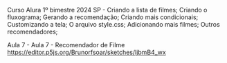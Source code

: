 Curso Alura 1º bimestre 2024 SP - 
Criando a lista de filmes;
Criando o fluxograma;
Gerando a recomendação;
Criando mais condicionais;
Customizando a tela;
O arquivo style.css;
Adicionando mais filmes;
Outros recomendadores;

Aula 7 - Aula 7 - Recomendador de Filme
https://editor.p5js.org/Brunorfsoar/sketches/ljbmB4_wx
